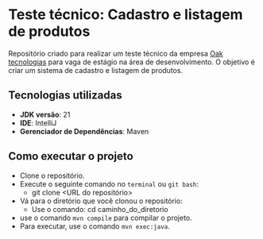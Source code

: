 # Teste técnico: Cadastro e listagem de produtos

Repositório criado para realizar um teste técnico da empresa [Oak tecnologias](link-do-site) para vaga de estágio na área de desenvolvimento. O objetivo é criar um sistema de cadastro e listagem de produtos.

## Tecnologias utilizadas

- **JDK versão**: 21
- **IDE**: IntelliJ
- **Gerenciador de Dependências**: Maven

## Como executar o projeto

* Clone o repositório.
*  Execute o seguinte comando no `terminal` ou `git bash`:
   * git clone <URL do repositório>
* Vá para o diretório que você clonou o repositório:
  * Use o comando: cd caminho_do_diretorio
* use o comando `mvn compile` para compilar o projeto.
* Para executar, use o comando `mvn exec:java`.
